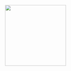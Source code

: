 <!DOCTYPE html>
<head>
<center>
<palign="center"> <img src="[https://pngimg.com/uploads/hello/hello_PNG2.png](https://encrypted-tbn0.gstatic.com/images?q=tbn:ANd9GcQ2Np0GBElyfnYqW_W0MN4SpDYToMwbHPtMDQ&usqp=CAU)https://encrypted-tbn0.gstatic.com/images?q=tbn:ANd9GcQ2Np0GBElyfnYqW_W0MN4SpDYToMwbHPtMDQ&usqp=CAU" height="200" ; width="200"> </p>

</head>
